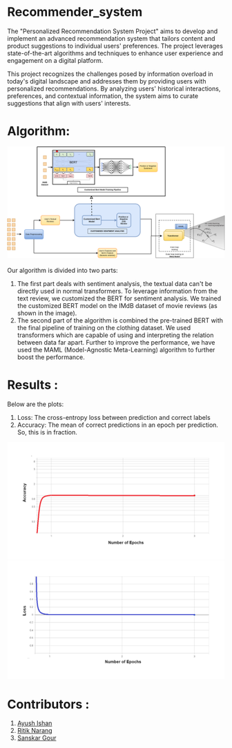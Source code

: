 # Recommender_system

The "Personalized Recommendation System Project" aims to develop and implement an advanced recommendation system that tailors content and product suggestions to individual users' preferences. The project leverages state-of-the-art algorithms and techniques to enhance user experience and engagement on a digital platform.

This project recognizes the challenges posed by information overload in today's digital landscape and addresses them by providing users with personalized recommendations. By analyzing users' historical interactions, preferences, and contextual information, the system aims to curate suggestions that align with users' interests.


# Algorithm:
<img src ="./assets/flow_diagram (1).png"/> <br>
<br>
Our algorithm is divided into two parts:
1. The first part deals with sentiment analysis, the textual data can't be directly used in normal transformers. To leverage information from the text review, we customized the BERT for sentiment analysis. We trained the customized BERT model on the IMdB dataset of movie reviews (as shown in the image).
2. The second part of the algorithm is combined the pre-trained BERT with the final pipeline of training on the clothing dataset. We used transformers which are capable of using and interpreting the relation between data far apart. Further to improve the performance, we have used the MAML (Model-Agnostic Meta-Learning) algorithm to further boost the performance.




# Results :

Below are the plots:
1. Loss: The cross-entropy loss between prediction and correct labels
2. Accuracy: The mean of correct predictions in an epoch per prediction. So, this is in fraction. 
   
<img src = "./assets/Accuracy.plot.png">
<img src = "./assets/Loss.plot.png">


# Contributors :
1. <a href ="https://github.com/AYUSH-ISHAN">Ayush Ishan</a>
2. <a href ="https://github.com/RITIK160104">Ritik Narang</a>
3. <a href ="https://github.com/Sanskar-gour">Sanskar Gour</a>
